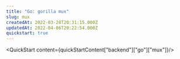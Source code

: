 ```yaml
---
title: "Go: gorilla mux"
slug: mux
createdAt: 2022-03-28T20:31:15.000Z
updatedAt: 2022-04-06T20:22:54.000Z
quickstart: true
---
```


<QuickStart content={quickStartContent["backend"]["go"]["mux"]}/>
